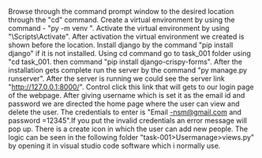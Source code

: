 Browse through the command prompt window to the desired location through the ‏"cd" command. 
Create a virtual environment by using the command - "py -m venv <environment name>".
Activate the virtual environment by using "<environment name>\Scripts\Activate". After activation the virtual environment we created is shown before the location.
Install django by the command "pip install django" if it is not installed.
Using cd command go to task_001 folder using "cd task_001.
then command "pip install django-crispy-forms".
After the installation gets complete run the server by the command "py manage.py runserver".
After the server is running we could see the server link "http://127.0.0.1:8000/". Control click this link that will gets to our login page of the webpage.
After giving username which is set it as the email id and password we are directed the home page where the user can view and delete the user.
The credentials to enter is "Email -nsm@gmail.com and password =12345".If you put the invalid credentials an error message will pop up.
There is a create icon in which the user can add new people.
The logic can be seen in the following folder "task-001>Usermanage>views.py" by opening it in visual studio code software which i normally use.
